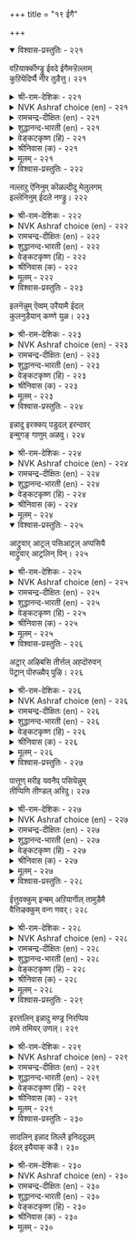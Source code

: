 +++
title = "१९ ईगै"

+++


<details open><summary>विश्वास-प्रस्तुतिः - २२१</summary>

वऱियार्क्कॊण्ड्रु ईवदे ईगैमऱ्ऱॆल्लाम्  
कुऱियॆदिर्प्पै नीर तुडैत्तु।       २२१
</details>

<details><summary>श्री-राम-देशिकः - २२१</summary>

अर्थिभ्योऽपेक्षितं यत्तु दीयते दानमुच्यते ।  
इतराणि तु दानानि स्वार्थमूलानि केवलम् ॥ २२१॥
</details>

<details><summary>NVK Ashraf choice (en) - २२१</summary>

०२२१
To give to the needy alone is charity;
All the rest is investment for a return.
(S.M. Diaz)
</details>

<details><summary>रामचन्द्र-दीक्षितः (en) - २२१</summary>

221\. vaṟiyārkku oṉṟu īvatē īkai; maṟṟu ellām  
kuṟiyetirppai nīratu uṭaittu.

221\. Gift to the poor alone is true charity. Everything else is of the nature of a barter.  
</details>

<details><summary>शुद्धानन्द-भारती (en) - २२१</summary>

1\. வறியார்க்கொன்று ஈவதே ஈகைமற் றெல்லாம்  
குறியெதிர்ப்பை நீர துடைத்து  
To give the poor is charity  
The rest is loan and vanity.        221  
</details>

<details><summary>वेङ्कटकृष्ण (हि) - २२१</summary>

221
देना दान गरीब को, है यथार्थ में दान ।  
प्रत्याशा प्रतिदान की, है अन्य में निदान ॥
</details>

<details><summary>श्रीनिवास (क) - २२१</summary>

221. बडतनदल्लिरुववरिगॆ ऒन्दु वस्तुवन्नु नीडिदरॆ अदे निजवाद कॊडुगॆ; उळिदवरिगॆ कॊडुवुदु ऎल्ल प्रति निरीक्षियिन्द
कॊट्ट कॊडुगॆ ऎनिसिकॊळ्ळुवुदु.

</details>

<details><summary>मूलम् - २२१</summary>

वऱियार्क्कॊण्ड्रु ईवदे ईगैमऱ्ऱॆल्लाम्  
कुऱियॆदिर्प्पै नीर तुडैत्तु।       २२१
</details>

<details open><summary>विश्वास-प्रस्तुतिः - २२२</summary>

नल्लाऱु ऎनिनुम् कॊळल्दीदु मेलुलगम्  
इल्लॆनिनुम् ईदले नण्ड्रु।       २२२
</details>

<details><summary>श्री-राम-देशिकः - २२२</summary>

मोक्षलाभी भवेत् कामं याचनं न हि सम्मतम् ।  
नरकेऽपि समायाते दानं सर्वात्मना वरम् ॥ २२२॥
</details>

<details><summary>NVK Ashraf choice (en) - २२२</summary>

०२२२
To receive is bad, even for good cause;
And to give is good even if there is no heaven.
(N.V.K. Ashraf), (P.S. Sundaram)
</details>

<details><summary>रामचन्द्र-दीक्षितः (en) - २२२</summary>

222\. 'nallāṟu' eṉiṉum, koḷal tītu; ‘mēl ulakam  
il’ eṉiṉum, ītalē naṉṟu.

222\. Receiving gifts is bad though one is assured of heaven. Bestowing gifts is good, though thereby one should be bereft of it.  
</details>

<details><summary>शुद्धानन्द-भारती (en) - २२२</summary>

2\. நல்லாறு எனினும் கொளல்தீது மேலுலகம்  
இல்லெனினும் ஈதலே நன்று  
To beg is bad e'en from the good  
To give is good, were heaven forbid.        222  
</details>

<details><summary>वेङ्कटकृष्ण (हि) - २२२</summary>

222
मोक्ष-मार्ग ही क्यों न हो, दान- ग्रहण अश्रेय ।  
यद्यपि मोक्ष नहीं मिले, दान-धर्म ही श्रेय ॥
</details>

<details><summary>श्रीनिवास (क) - २२२</summary>

222. बेरॆयवरिन्द बेडि पडॆदुकॊळ्ळुवुदु ऒळ्ळॆय मार्गवॆन्दु हलवरु हेळिदरू अदु पापकर; कॊडुवुदरिन्द
मेलुलोक (स्वर्ग) वु तनगॆ इल्ल ऎन्दरू ईयुवुदे ऒळ्ळॆय मार्ग.

</details>

<details><summary>मूलम् - २२२</summary>

नल्लाऱु ऎनिनुम् कॊळल्दीदु मेलुलगम्  
इल्लॆनिनुम् ईदले नण्ड्रु।       २२२
</details>

<details open><summary>विश्वास-प्रस्तुतिः - २२३</summary>

इलनॆन्नुम् ऎव्वम् उरैयामै ईदल्  
कुलनुडैयान् कण्णे युळ।       २२३
</details>

<details><summary>श्री-राम-देशिकः - २२३</summary>

''अहं दरिद्रो देही'' ति वाक्यश्रवणमन्तरा ।  
महकुलप्रसूतेषु दृश्यते दानशीलता ॥ २२३॥
</details>

<details><summary>NVK Ashraf choice (en) - २२३</summary>

०२२३
The mark of the well-born is to give
Without uttering the wretched excuse, "I have nothing."
(P.S. Sundaram), (Satguru Subramuniyaswami)
</details>

<details><summary>रामचन्द्र-दीक्षितः (en) - २२३</summary>

223\. 'ilaṉ' eṉṉum evvam uraiyāmai ītal  
kulaṉ uṭaiyāṉkaṇṇē uḷa.

223\. The innately noble never beg but give ere charity begins.  
</details>

<details><summary>शुद्धानन्द-भारती (en) - २२३</summary>

3\. இலனென்னும் எவ்வம் உரையாமை ஈதல்  
குலனுடையான் கண்ணே உள  
No pleading, "I am nothing worth,"  
But giving marks a noble birth.        223  
</details>

<details><summary>वेङ्कटकृष्ण (हि) - २२३</summary>

223
‘दीन-हीन हूँ’ ना कहे, करता है यों दान ।  
केवल प्राप्य कुलीन में, ऐसी उत्तम बान ॥
</details>

<details><summary>श्रीनिवास (क) - २२३</summary>

223. तन्नल्लि एनु इल्लवादरू आ दुःखवन्नु यारल्लियूहेळिकॊळ्ळदॆ इतररिगॆ कॊडुव गुणवु कुलवुळ्ळवन
लक्षणवॆनिसिकॊळ्ळुवुदु.

</details>

<details><summary>मूलम् - २२३</summary>

इलनॆन्नुम् ऎव्वम् उरैयामै ईदल्  
कुलनुडैयान् कण्णे युळ।       २२३
</details>

<details open><summary>विश्वास-प्रस्तुतिः - २२४</summary>

इन्नादु इरक्कप् पडुदल् इरन्दवर्  
इन्मुगङ् गाणुम् अळवु।       २२४
</details>

<details><summary>श्री-राम-देशिकः - २२४</summary>

याचकस्य मुखं दानात् प्रसन्नं न भवेत् यदि ।  
दातृत्वमपि याञ्चेव जायते दुःखदं सदा ॥ २२४॥
</details>

<details><summary>NVK Ashraf choice (en) - २२४</summary>

०२२४
To be begged is agonizing, till you give
And see the smiling face of the beggar. *
(S. Maharajan)
</details>

<details><summary>रामचन्द्र-दीक्षितः (en) - २२४</summary>

224\. iṉṉātu, irakkappaṭutal-irantavar  
iṉ mukam kāṇum aḷavu.

224\. Even to be begged is miserable for we feel wretched till the beggar’s face is lit with joy.  
</details>

<details><summary>शुद्धानन्द-भारती (en) - २२४</summary>

4\. இன்னாது இரக்கப் படுதல் இரந்தவர்  
இன்முகங் காணும் அளவு  
The cry for alms is painful sight  
Until the giver sees him bright.        224  
</details>

<details><summary>वेङ्कटकृष्ण (हि) - २२४</summary>

224
याचित होने की दशा, तब तक रहे विषण्ण ।  
जब तक याचक का वदन, होगा नहीं प्रसन्न ॥
</details>

<details><summary>श्रीनिवास (क) - २२४</summary>

224. बेडुववर आर्ततॆय अहितरवादुदु; अवर मनस्सु तृप्तियागि मुखवु नगॆयिन्द अरळुववरॆगू कॊडुगैयिन्द
कॊडबेकु.

</details>

<details><summary>मूलम् - २२४</summary>

इन्नादु इरक्कप् पडुदल् इरन्दवर्  
इन्मुगङ् गाणुम् अळवु।       २२४
</details>

<details open><summary>विश्वास-प्रस्तुतिः - २२५</summary>

आट्रुवार् आट्रल् पसिआट्रल् अप्पसियै  
माट्रुवार् आट्रलिन् पिन्।       २२५
</details>

<details><summary>श्री-राम-देशिकः - २२५</summary>

अवारयन् क्षुघं भोज्यैयेङ्गी तत्सहनक्षमः ।  
तामापाकुर्वतोऽन्नाद्यै गृहस्थानाधिको मतः ॥ २२५॥
</details>

<details><summary>NVK Ashraf choice (en) - २२५</summary>

०२२५
Strong is the strength of enduring hunger,
But stronger still is the strength of relieving it.
(N.V.K. Ashraf)
</details>

<details><summary>रामचन्द्र-दीक्षितः (en) - २२५</summary>

225\. āṟṟuvār āṟṟal paci āṟṟal; ap paciyai  
māṟṟuvār āṟṟaliṉ piṉ.

225\. Endurance of one’s hunger is the test of one’s penance. Far greater than that endurance is the spirit of appeasing the hunger of others.  
</details>

<details><summary>शुद्धानन्द-भारती (en) - २२५</summary>

5\. ஆற்றுவார் ஆற்றல் பசிஆற்றல் அப்பசியை  
மாற்றுவார் ஆற்றலின் பின்  
Higher's power which hunger cures  
Than that of penance which endures.        225  
</details>

<details><summary>वेङ्कटकृष्ण (हि) - २२५</summary>

225
क्षुधा-नियन्त्रण जो रहा, तपोनिष्ठ की शक्ति ।  
क्षुधा-निवारक शक्ति के, पीछे ही वह शक्ति ॥
</details>

<details><summary>श्रीनिवास (क) - २२५</summary>

225. तपोबलवॆन्दरॆ हसिवन्नु अडगिसिकॊळ्ळुव शक्ति. आदरॆ हसिविनिन्द कॆङ्गॆट्टवरिगॆ उणवित्तु अवर हसिवन्नु
कळॆयुवुदरिन्द अदु ऎरॆडनॆयदु.

</details>

<details><summary>मूलम् - २२५</summary>

आट्रुवार् आट्रल् पसिआट्रल् अप्पसियै  
माट्रुवार् आट्रलिन् पिन्।       २२५
</details>

<details open><summary>विश्वास-प्रस्तुतिः - २२६</summary>

अट्रार् अऴिबसि तीर्त्तल् अह्दॊरुवन्  
पॆट्रान् पॊरुळ्वैप् पुऴि।       २२६
</details>

<details><summary>श्री-राम-देशिकः - २२६</summary>

धनी क्षुघं यदार्तस्य वारयेत्, भाविजन्मसु ।  
तदात्मफल लाभाय स्थिरं मुलधनं भवेत् ॥ २२६॥
</details>

<details><summary>NVK Ashraf choice (en) - २२६</summary>

०२२६
Wiping out the hunger of the have-nots,
Is the treasury the haves have deposited their wealth. *
(S. Maharajan)
</details>

<details><summary>रामचन्द्र-दीक्षितः (en) - २२६</summary>

226\. aṟṟār aḻi paci tīrttal! aḵtu oruvaṉ  
peṟṟāṉ poruḷ vaippu uḻi.

226\. Let the rich appease the devouring hunger of the indigent poor. It is a charity rendered unto themselves.  
</details>

<details><summary>शुद्धानन्द-भारती (en) - २२६</summary>

6\. அற்றார் அழிபசி தீர்த்தல் அஃதொருவன்  
பெற்றான் பொருள்வைப் புழி  
Drive from the poor their gnawing pains  
If room you seek to store your gains.        226  
</details>

<details><summary>वेङ्कटकृष्ण (हि) - २२६</summary>

226
नाशक-भूक दरिद्र की, कर मिटा कर दूर ।  
वह धनिकों को चयन हित, बनता कोष ज़रूर ॥
</details>

<details><summary>श्रीनिवास (क) - २२६</summary>

226. आर्तरादवर कडु हसिवन्नु तीरिसबेकु; अदे पडॆदवनु तन्न सिरियन्नु कूडिडुव नॆलॆ.

</details>

<details><summary>मूलम् - २२६</summary>

अट्रार् अऴिबसि तीर्त्तल् अह्दॊरुवन्  
पॆट्रान् पॊरुळ्वैप् पुऴि।       २२६
</details>

<details open><summary>विश्वास-प्रस्तुतिः - २२७</summary>

पात्तूण् मरीइ यवनैप् पसियॆन्नुम्  
तीप्पिणि तीण्डल् अरिदु।       २२७
</details>

<details><summary>श्री-राम-देशिकः - २२७</summary>

भुक्तवन्तं सहान्येन् लब्धं वस्तु विभज्य तु ।  
क्षुण्णामाऽयं महारोगो दूरन्नित्यं विमुञ्चित ॥ २२७॥
</details>

<details><summary>NVK Ashraf choice (en) - २२७</summary>

०२२७
That dreaded disease called hunger touches not the one
Who shares his food by habit.
(N.V.K. Ashraf)
</details>

<details><summary>रामचन्द्र-दीक्षितः (en) - २२७</summary>

227\. pāttu ūṇ marīiyavaṉaip paci eṉṉum  
tīp piṇi tīṇṭal aritu.

227\. The pest of hunger never touches one who shares one’s food with the poor.  
</details>

<details><summary>शुद्धानन्द-भारती (en) - २२७</summary>

7\. பாத்தூண் மரீஇ யவனைப் பசிஎன்னும்  
தீப்பிணி தீண்டல் அரிது  
Who shares his food with those who need  
Hunger shall not harm his creed.        227  
</details>

<details><summary>वेङ्कटकृष्ण (हि) - २२७</summary>

227
भोजन को जो बाँट कर, किया करेगा भोग ।  
उसे नहीं पीड़ित करे, क्षुधा भयंकर रोग ॥
</details>

<details><summary>श्रीनिवास (क) - २२७</summary>

227. तानु पडॆद सॊत्तन्नु इतररॊडनॆ पाल्गॊण्डु उण्णुववनन्नु हसिवॆन्नुव क्रूर बाधॆ तट्टुवुदिल्ल.

</details>

<details><summary>मूलम् - २२७</summary>

पात्तूण् मरीइ यवनैप् पसियॆन्नुम्  
तीप्पिणि तीण्डल् अरिदु।       २२७
</details>

<details open><summary>विश्वास-प्रस्तुतिः - २२८</summary>

ईत्तुवक्कुम् इन्बम् अऱियार्गॊल् तामुडैमै  
वैत्तिऴक्कुम् वन्ग णवर्।       २२८
</details>

<details><summary>श्री-राम-देशिकः - २२८</summary>

अभुक्तं स्वेन चान्येभ्योऽप्यदत्तं यस्य वै धनम् ।  
क्षीयते कि न जानाति स सौख्यं दानमूलकम्? ॥ २२८॥
</details>

<details><summary>NVK Ashraf choice (en) - २२८</summary>

०२२८
Unaware of the joys of giving,
The hard-hearted waste their wealth hoarding it. *
(Satguru Subramuniyaswami)
</details>

<details><summary>रामचन्द्र-दीक्षितः (en) - २२८</summary>

228\. īttu uvakkum iṉpam aṟiyārkol-tām uṭaimai  
vaittu iḻakkum vaṉ kaṇavar?.

228\. The callous rich hide their barren metal; perhaps they know not the joy of giving.  
</details>

<details><summary>शुद्धानन्द-भारती (en) - २२८</summary>

8\. ஈத்துவக்கும் இன்பம் அறியார்கொல் தாமுடைமை  
வைத்திழக்கும் வன்க ணவர்  
The joy of give and take they lose  
Hard-hearted rich whose hoarding fails.        228  
</details>

<details><summary>वेङ्कटकृष्ण (हि) - २२८</summary>

228
धन-संग्रह कर खो रहा, जो निर्दय धनवान ।  
दे कर होते हर्ष का, क्या उसको नहिं ज्ञान ॥
</details>

<details><summary>श्रीनिवास (क) - २२८</summary>

228. तावु गळिसिरुव सॊत्तन्नु बच्चिट्टु कळॆयुव कल्लु मनस्सिनवरु कॊट्टु नलियुव सुखवन्नु अरियलाररॆ?

</details>

<details><summary>मूलम् - २२८</summary>

ईत्तुवक्कुम् इन्बम् अऱियार्गॊल् तामुडैमै  
वैत्तिऴक्कुम् वन्ग णवर्।       २२८
</details>

<details open><summary>विश्वास-प्रस्तुतिः - २२९</summary>

इरत्तलिन् इन्नादु मण्ड्र निरप्पिय  
तामे तमियर् उणल्।       २२९
</details>

<details><summary>श्री-राम-देशिकः - २२९</summary>

अदत्वैव परेभ्यो यद्भुज्यते स्वार्जितं धनम् ।  
दरिद्र्यान्मरणाञ्च स्या दहो कष्टतरं ततः ॥ २२९॥
</details>

<details><summary>NVK Ashraf choice (en) - २२९</summary>

०२२९
To eat alone what one has hoarded
Is worse than begging.
(P.S. Sundaram)
</details>

<details><summary>रामचन्द्र-दीक्षितः (en) - २२९</summary>

229\. irattaliṉ iṉṉātu maṉṟa-nirappiya  
tāmē tamiyar uṇal.

229\. More squalid than begging is a life of self-indulgence.  
</details>

<details><summary>शुद्धानन्द-भारती (en) - २२९</summary>

9\. இரத்தலின் இன்னாது மன்ற நிரப்பிய  
தாமே தமியர் உணல்  
Worse than begging is that boarding  
Alone what one's greed is hoarding.        229  
</details>

<details><summary>वेङ्कटकृष्ण (हि) - २२९</summary>

229
स्वयं अकेले जीमना, पूर्ति के हेतु ।  
याचन करने से अधिक, निश्चय दुख का हेतु ॥
</details>

<details><summary>श्रीनिवास (क) - २२९</summary>

229. कूडिट्टुदन्नु इतररिगॆ कॊडदॆ तावे तनियागि उण्टु अनुभविसुवुदु, बेडि उण्णुवुदक्किन्त कीळु.

</details>

<details><summary>मूलम् - २२९</summary>

इरत्तलिन् इन्नादु मण्ड्र निरप्पिय  
तामे तमियर् उणल्।       २२९
</details>

<details open><summary>विश्वास-प्रस्तुतिः - २३०</summary>

सादलिन् इन्नाद तिल्लै इनिददूउम्  
ईदल् इयैयाक् कडै।       २३०
</details>

<details><summary>श्री-राम-देशिकः - २३०</summary>

नास्ति मृत्युसमं दुःखमथाप्यर्थिभिरीप्सितम् ।  
तेभ्यो दातुमशक्तस्य मृत्युरेव वरो मतः ॥ २३०॥
</details>

<details><summary>NVK Ashraf choice (en) - २३०</summary>

०२३०
Nothing is worse than death; but even death is sweet
If one can't help the poor. *
(P.S. Sundaram)
</details>

<details><summary>रामचन्द्र-दीक्षितः (en) - २३०</summary>

230\. cātaliṉ iṉṉātatu illai; iṉitu, atūum  
ītal iyaiyākkaṭai.

230\. Death indeed is the greatest calamity; worse than death is one’s failure in charity.
</details>

<details><summary>शुद्धानन्द-भारती (en) - २३०</summary>

10\. சாதலின் இன்னாத தில்லை இனிததூஉம்  
ஈதல் இயையாக் கடை  
Nothing is more painful than death  
Yet more is pain of giftless dearth.        230  
</details>

<details><summary>वेङ्कटकृष्ण (हि) - २३०</summary>

230
मरने से बढ़ कर नहीं, दुख देने के अर्थ ।  
सुखद वही जब दान में, देने को असमर्थ ॥
</details>

<details><summary>श्रीनिवास (क) - २३०</summary>

230. सायुवुदक्किन्त सङ्कटकरवादुदु बेरॆ इल्ल; आदरॆ कॊडलु साध्यवागदिरुव कडॆ आ सावे सुखकरवॆनिसुवुदु.
</details>

<details><summary>मूलम् - २३०</summary>

सादलिन् इन्नाद तिल्लै इनिददूउम्  
ईदल् इयैयाक् कडै।       २३०
</details>
